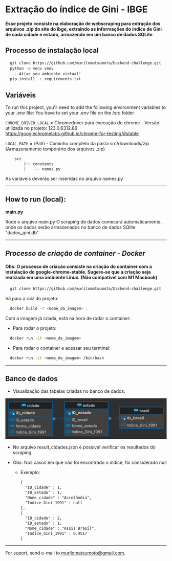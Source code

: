 # Extração do índice de Gini - IBGE

**Esse projeto consiste na elaboração de webscraping para extração dos arquivos .zip do site do ibge, extraindo as informações do índice de Gini de cada cidade e estado, armazendo em um banco de dados SQLite**


## Processo de instalação local

```bash
  git clone https://github.com/murilomatsumoto/backend-challenge.git
  python -m venv venv
    - Ative seu ambiente virtual*
  pip install -r requirements.txt
```

## Variáveis 

To run this project, you'll need to add the following environment variables to your .env file:
You have to set your .env file on the /src folder

`CHROME_DRIVER_LOCAL` = Chromedriver para execução do chrome - Versão utilizada no projeto: 123.0.6312.86
https://googlechromelabs.github.io/chrome-for-testing/#stable

`LOCAL_PATH` = /Path - Caminho completo da pasta src/downloads/zip (Armazenamento temporário dos arquivos .zip)

        src
            ├── constants
            │   └── names.py

As variáveis deverão ser inseridas no arquivo names.py

--------

## How to run (local):
**main.py**   

Rode o arquivo main.py
O scraping de dados comecará automaticamente, onde os dados serão armazenados no banco de dados SQlite "dados_gini.db"

------
## *Processo de criação de container - Docker*

#### Obs: O processo de criação consiste na criação do container com a instalação do google-chrome-stable. Sugere-se que a criação seja realizada em uma ambiente Linux. (Não compatível com M1 Macbook)

```bash
  git clone https://github.com/murilomatsumoto/backend-challenge.git
```
Vá para a raiz do projeto:

```bash
  docker build -t <nome_da_imagem> .
```
Com a imagem já criada, está na hora de rodar o container:

- Para rodar o projeto:
```bash
  docker run -it <nome_da_imagem>    
```
- Para rodar o container e acessar seu terminal:
```bash
  docker run -it <nome_da_imagem> /bin/bash
```
-------
## Banco de dados

- Visualização das tabelas criadas no banco de dados:

![Exemplo de Imagem](tabelas.png)

- No  arquivo result_cidades.json é possível verificar os resultados do scraping
- Obs: Nos casos em que não foi encontrado o índice, foi considerado null

  - Exemplo:

        {
          "ID_cidade" : 1,
          "ID_estado" : 1,
          "Nome_cidade" : "Acrelândia",
          "Indice_Gini_1991" : null
        },
        {
          "ID_cidade" : 2,
          "ID_estado" : 1,
          "Nome_cidade" : "Assis Brasil",
          "Indice_Gini_1991" : 0.4517
        }

--------


For suport, send e-mail to murilomatsumoto@gmail.com.